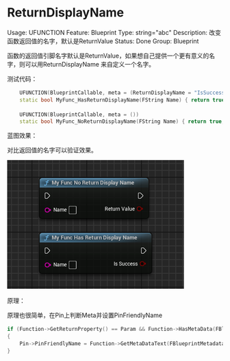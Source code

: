 # ReturnDisplayName

Usage: UFUNCTION
Feature: Blueprint
Type: string="abc"
Description: 改变函数返回值的名字，默认是ReturnValue
Status: Done
Group: Blueprint

函数的返回值引脚名字默认是ReturnValue，如果想自己提供一个更有意义的名字，则可以用ReturnDisplayName 来自定义一个名字。

测试代码：

```cpp
	UFUNCTION(BlueprintCallable, meta = (ReturnDisplayName = "IsSuccess"))
	static bool MyFunc_HasReturnDisplayName(FString Name) { return true; }

	UFUNCTION(BlueprintCallable, meta = ())
	static bool MyFunc_NoReturnDisplayName(FString Name) { return true; }
```

蓝图效果：

对比返回值的名字可以验证效果。

![Untitled](ReturnDisplayName/Untitled.png)

原理：

原理也很简单，在Pin上判断Meta并设置PinFriendlyName 

```cpp
if (Function->GetReturnProperty() == Param && Function->HasMetaData(FBlueprintMetadata::MD_ReturnDisplayName))
{
	Pin->PinFriendlyName = Function->GetMetaDataText(FBlueprintMetadata::MD_ReturnDisplayName);
}
```